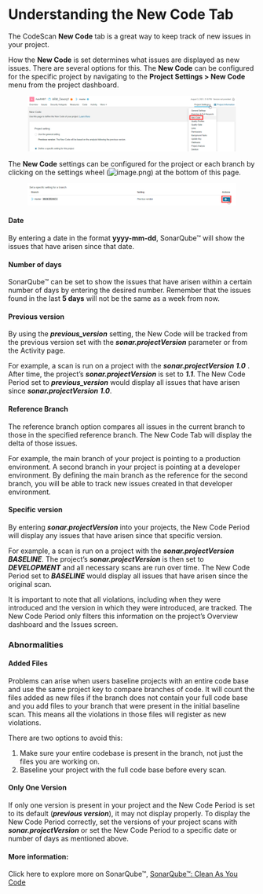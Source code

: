 # Understanding the New Code Tab

The CodeScan **New Code** tab is a great way to keep track of new issues in your project.

How the **New Code** is set determines what issues are displayed as new issues. There are several options for this. The **New Code** can be configured for the specific project by navigating to the **Project Settings > New Code** menu from the project dashboard.

<figure><img src="../../../../.gitbook/assets/image (48).png" alt=""><figcaption></figcaption></figure>

The **New Code** settings can be configured for the project or each branch by clicking on the settings wheel (![image.png](https://cdn.document360.io/8711f4e7-c040-4616-aac9-d947f87e4619/Images/Documentation/image-P2L8U745.png)) at the bottom of this page.

<figure><img src="../../../../.gitbook/assets/image (49).png" alt=""><figcaption></figcaption></figure>

#### Date <a href="#date" id="date"></a>

By entering a date in the format **yyyy-mm-dd**, SonarQube™ will show the issues that have arisen since that date.

#### Number of days <a href="#number-of-days" id="number-of-days"></a>

SonarQube™ can be set to show the issues that have arisen within a certain number of days by entering the desired number. Remember that the issues found in the last **5 days** will not be the same as a week from now.

#### Previous version <a href="#previous-version" id="previous-version"></a>

By using the _**previous\_version**_ setting, the New Code will be tracked from the previous version set with the _**sonar.projectVersion**_ parameter or from the Activity page.

For example, a scan is run on a project with the _**sonar.projectVersion**_ _**1.0**_ . After time, the project’s _**sonar.projectVersion**_ is set to _**1.1**_. The New Code Period set to _**previous\_version**_ would display all issues that have arisen since _**sonar.projectVersion**_ _**1.0**_.

#### Reference Branch <a href="#reference-branch" id="reference-branch"></a>

The reference branch option compares all issues in the current branch to those in the specified reference branch. The New Code Tab will display the delta of those issues.

For example, the main branch of your project is pointing to a production environment. A second branch in your project is pointing at a developer environment. By defining the main branch as the reference for the second branch, you will be able to track new issues created in that developer environment.

#### Specific version <a href="#specific-version" id="specific-version"></a>

By entering _**sonar.projectVersion**_ into your projects, the New Code Period will display any issues that have arisen since that specific version.

For example, a scan is run on a project with the _**sonar.projectVersion**_ _**BASELINE**_. The project’s _**sonar.projectVersion**_ is then set to _**DEVELOPMENT**_ and all necessary scans are run over time. The New Code Period set to _**BASELINE**_ would display all issues that have arisen since the original scan.

It is important to note that all violations, including when they were introduced and the version in which they were introduced, are tracked. The New Code Period only filters this information on the project’s Overview dashboard and the Issues screen.

### Abnormalities <a href="#abnormalities" id="abnormalities"></a>

#### Added Files <a href="#added-files" id="added-files"></a>

Problems can arise when users baseline projects with an entire code base and use the same project key to compare branches of code. It will count the files added as new files if the branch does not contain your full code base and you add files to your branch that were present in the initial baseline scan. This means all the violations in those files will register as new violations.

There are two options to avoid this:

1. Make sure your entire codebase is present in the branch, not just the files you are working on.
2. Baseline your project with the full code base before every scan.

#### Only One Version <a href="#only-one-version" id="only-one-version"></a>

If only one version is present in your project and the New Code Period is set to its default (_**previous version**_), it may not display properly. To display the New Code Period correctly, set the versions of your project scans with _**sonar.projectVersion**_ or set the New Code Period to a specific date or number of days as mentioned above.

#### More information: <a href="#more-information" id="more-information"></a>

Click here to explore more on SonarQube™, [SonarQube™: Clean As You Code](https://docs.sonarqube.org/latest/user-guide/clean-as-you-code/)
